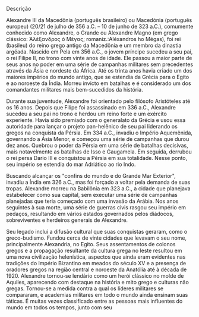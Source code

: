 Descrição

Alexandre III da Macedônia (português brasileiro) ou Macedónia (português europeu) (20/21 de julho de 356 a.C. – 10 de junho de 323 a.C.), comumente conhecido como Alexandre, o Grande ou Alexandre Magno (em grego clássico: Ἀλέξανδρος ὁ Μέγας; romaniz.:Aléxandros ho Mégas), foi rei (basileu) do reino grego antigo da Macedônia e um membro da dinastia argéada. Nascido em Pela em 356 a.C., o jovem príncipe sucedeu a seu pai, o rei Filipe II, no trono com vinte anos de idade. Ele passou a maior parte de seus anos no poder em uma série de campanhas militares sem precedentes através da Ásia e nordeste da África. Até os trinta anos havia criado um dos maiores impérios do mundo antigo, que se estendia da Grécia para o Egito e ao noroeste da Índia. Morreu invicto em batalhas e é considerado um dos comandantes militares mais bem-sucedidos da história.

Durante sua juventude, Alexandre foi orientado pelo filósofo Aristóteles até os 16 anos. Depois que Filipe foi assassinado em 336 a.C., Alexandre sucedeu a seu pai no trono e herdou um reino forte e um exército experiente. Havia sido premiado com o generalato da Grécia e usou essa autoridade para lançar o projeto pan-helênico de seu pai liderando os gregos na conquista da Pérsia. Em 334 a.C., invadiu o Império Aquemênida, governando a Ásia Menor, e começou uma série de campanhas que durou dez anos. Quebrou o poder da Pérsia em uma série de batalhas decisivas, mais notavelmente as batalhas de Isso e Gaugamela. Em seguida, derrubou o rei persa Dario III e conquistou a Pérsia em sua totalidade. Nesse ponto, seu império se estendia do mar Adriático ao rio Indo.

Buscando alcançar os "confins do mundo e do Grande Mar Exterior", invadiu a Índia em 326 a.C., mas foi forçado a voltar pela demanda de suas tropas. Alexandre morreu na Babilônia em 323 a.C., a cidade que planejava estabelecer como sua capital, sem executar uma série de campanhas planejadas que teria começado com uma invasão da Arábia. Nos anos seguintes à sua morte, uma série de guerras civis rasgou seu império em pedaços, resultando em vários estados governados pelos diádocos, sobreviventes e herdeiros generais de Alexandre.

Seu legado inclui a difusão cultural que suas conquistas geraram, como o greco-budismo. Fundou cerca de vinte cidades que levavam o seu nome, principalmente Alexandria, no Egito. Seus assentamentos de colonos gregos e a propagação resultante da cultura grega no leste resultou em uma nova civilização helenística, aspectos que ainda eram evidentes nas tradições do Império Bizantino em meados do século XV e a presença de oradores gregos na região central e noroeste da Anatólia até à década de 1920. Alexandre tornou-se lendário como um herói clássico no molde de Aquiles, aparecendo com destaque na história e mito grego e culturas não gregas. Tornou-se a medida contra a qual os líderes militares se compararam, e academias militares em todo o mundo ainda ensinam suas táticas. É muitas vezes classificado entre as pessoas mais influentes do mundo em todos os tempos, junto com seu